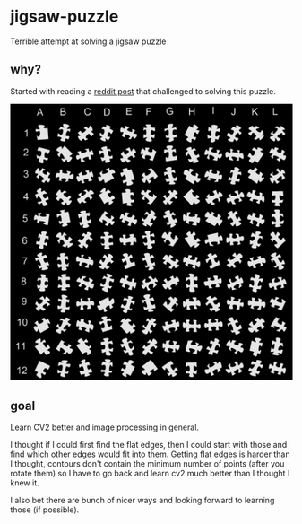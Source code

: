 # jigsaw-puzzle
Terrible attempt at solving a jigsaw puzzle

## why?
Started with reading a [reddit post](https://www.reddit.com/r/StuffMadeHere/comments/wi9nsn/inspired_by_shane_i_made_this_jigzilla_software/ "StuffMadeHere post") that challenged to solving this puzzle.

![jigsaw](jigsawsqr.png)
## goal

Learn CV2 better and image processing in general.

I thought if I could first find the flat edges, then I could start with those and find which other edges would fit into them. Getting flat edges is harder than I thought, contours don't contain the minimum number of points (after you rotate them) so I have to go back and learn cv2 much better than I thought I knew it.

I also bet there are bunch of nicer ways and looking forward to learning those (if possible).